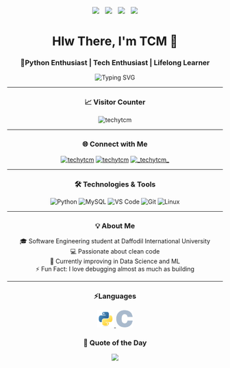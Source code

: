 <p align="center">
  <img src="https://i.pinimg.com/originals/bd/4e/d3/bd4ed327189c2a56695beb91cd534570.gif" width="22%" style="margin: 5px;">
  <img src="https://i.pinimg.com/originals/fc/71/63/fc71635c7f1b09ed30413f59bb749582.gif" width="22%" style="margin: 5px;">
  <img src="https://i.pinimg.com/originals/30/3e/f1/303ef12fdda83daaff43f8460d27c053.gif" width="22%" style="margin: 5px;">
  <img src="https://i.pinimg.com/originals/f8/84/56/f8845671ba7ee98be6df3d997045ce08.gif" width="22%" style="margin: 5px;">
</p>
<h1 align="center">Hlw There, I'm TCM 👋</h1>
<h3 align="center">🚀Python Enthusiast | Tech Enthusiast | Lifelong Learner</h3>

<p align="center">
  <img src="https://readme-typing-svg.herokuapp.com?font=Fira+Code&weight=600&size=22&pause=1000&center=true&width=440&lines=💡+Learning+New+Tech+Everyday;📊+Future+Data+Analyst;🧠+Future+ML+Engineer" alt="Typing SVG" />
</p>

---
<h3 align="center">📈 Visitor Counter</h3>
<p align="center">
  <img src="https://komarev.com/ghpvc/?username=techytcm&label=Profile%20views&color=ff69b4&style=flat" alt="techytcm" />
</p>

---
<h3 align="center">🌐 Connect with Me</h3>

<p align="center">
<a href="https://linkedin.com/in/techytcm" target="blank"><img align="center" src="https://raw.githubusercontent.com/rahuldkjain/github-profile-readme-generator/master/src/images/icons/Social/linked-in-alt.svg" alt="techytcm" height="30" width="40" /></a>
<a href="https://fb.com/techytcm" target="blank"><img align="center" src="https://raw.githubusercontent.com/rahuldkjain/github-profile-readme-generator/master/src/images/icons/Social/facebook.svg" alt="techytcm" height="30" width="40" /></a>
<a href="https://instagram.com/_techytcm_" target="blank"><img align="center" src="https://raw.githubusercontent.com/rahuldkjain/github-profile-readme-generator/master/src/images/icons/Social/instagram.svg" alt="_techytcm_" height="30" width="40" /></a>
</p>

---

<h3 align="center">🛠️ Technologies & Tools</h3>

<p align="center">
  <img alt="Python" src="https://img.shields.io/badge/Python-3670A0?style=for-the-badge&logo=python&logoColor=white"/>
  <img alt="MySQL" src="https://img.shields.io/badge/MySQL-00758F?style=for-the-badge&logo=mysql&logoColor=white"/>
  <img alt="VS Code" src="https://img.shields.io/badge/VS%20Code-007ACC?style=for-the-badge&logo=visual-studio-code&logoColor=white"/>
  <img alt="Git" src="https://img.shields.io/badge/Git-F05032?style=for-the-badge&logo=git&logoColor=white"/>
  <img alt="Linux" src="https://img.shields.io/badge/Linux-FCC624?style=for-the-badge&logo=linux&logoColor=black"/>
</p>

---
<h3 align="center">💡 About Me</h3>
<p align="center">
 🎓 Software Engineering student at Daffodil International University<br>  
 💻 Passionate about clean code<br>
 🌱 Currently improving in Data Science and ML<br> 
 ⚡ Fun Fact: I love debugging almost as much as building<br>  
</p>

---
<h3 align="center">⚡Languages</h3>
<p align="center"> 
  <a href="https://www.python.org" target="_blank" rel="noreferrer"> 
    <img src="https://raw.githubusercontent.com/devicons/devicon/master/icons/python/python-original.svg" alt="python" width="40" height="40"/> 
  </a> 
  <a href="https://en.wikipedia.org/wiki/C_(programming_language)" target="_blank" rel="noreferrer">
    <img src="https://raw.githubusercontent.com/devicons/devicon/master/icons/c/c-original.svg" alt="c" width="40" height="40"/>
  </a>
</p>


<h3 align="center">🎯 Quote of the Day</h3>
<p align="center">
  <img src="https://quotes-github-readme.vercel.app/api?type=horizontal&theme=light"/>
</p>
